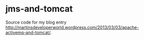 jms-and-tomcat
==============

Source code for my blog entry http://martinsdeveloperworld.wordpress.com/2013/03/03/apache-activemq-and-tomcat/.